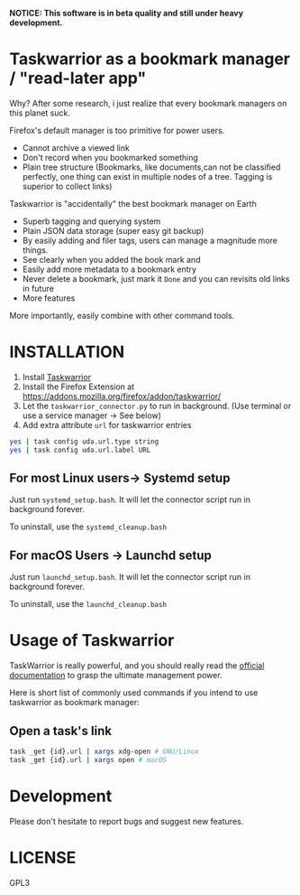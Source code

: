 **NOTICE: This software is in beta quality and still under heavy development.**

# Taskwarrior as a bookmark manager / "read-later app"

Why? After some research, i just realize that every bookmark managers on this planet suck.

Firefox's default manager is too primitive for power users.

+ Cannot archive a viewed link
+ Don't record when you bookmarked something
+ Plain tree structure (Bookmarks, like documents,can not be classified perfectly, one thing can exist in multiple nodes of a tree. Tagging is superior to collect links)

Taskwarrior is "accidentally" the best bookmark manager on Earth

+ Superb tagging and querying system
+ Plain JSON data storage (super easy git backup)
+ By easily adding and filer tags, users can manage a magnitude more things.
+ See clearly when you added the book mark and
+ Easily add more metadata to a bookmark entry
+ Never delete a bookmark, just mark it `Done` and you can revisits old links in future
+ More features

More importantly, easily combine with other command tools.

# INSTALLATION

1. Install [Taskwarrior](https://taskwarrior.org/)
2. Install the Firefox Extension at <https://addons.mozilla.org/firefox/addon/taskwarrior/>
3. Let the `taskwarrior_connector.py` to run in background. (Use terminal or use a service manager -> See below)
4. Add extra attribute `url` for taskwarrior entries 

```bash
yes | task config uda.url.type string
yes | task config uda.url.label URL
```

## For most Linux users-> Systemd setup

Just run `systemd_setup.bash`. It will let the connector script run in background forever.

To uninstall, use the `systemd_cleanup.bash` 

## For macOS Users -> Launchd setup

Just run `launchd_setup.bash`. It will let the connector script run in background forever.

To uninstall, use the `launchd_cleanup.bash` 

# Usage of Taskwarrior 

TaskWarrior is really powerful, and you should really read the [official documentation](https://taskwarrior.org/docs/) to grasp the ultimate management power.

Here is short list of commonly used commands if you intend to use taskwarrior as bookmark manager:

## Open a task's link
```bash
task _get {id}.url | xargs xdg-open # GNU/Linux
task _get {id}.url | xargs open # macOS
```

# Development

Please don't hesitate to report bugs and suggest new features.

# LICENSE

GPL3